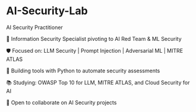 # AI-Security-Lab

AI Security Practitioner 


🔐 Information Security Specialist pivoting to AI Red Team & ML Security

🛡️ Focused on: LLM Security | Prompt Injection | Adversarial ML | MITRE ATLAS

🐍 Building tools with Python to automate security assessments

📚 Studying: OWASP Top 10 for LLM, MITRE ATLAS, and Cloud Security for AI

🚀 Open to collaborate on AI Security projects
